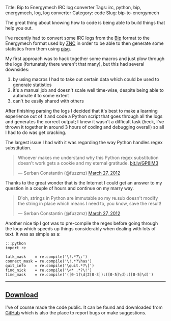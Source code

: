 Title: Bip to Energymech IRC log converter
Tags: irc, python, bip, energymech, log, log converter
Category: code
Slug: bip-to-energymech

The great thing about knowing how to code is being able to build things that help you out.

I've recently had to convert some IRC logs from the [Bip](http://bip.milkypond.org/) format to the Energymech format used by [ZNC](http://wiki.znc.in/) in order to be able to then generate some statistics from them using [pisg](http://pisg.sourceforge.net/).

My first approach was to hack together some macros and just plow through the logs (fortunately there weren't that many), but this had several downsides:

1. by using macros I had to take out certain data which could be used to generate statistics
2. it's a manual job and doesn't scale well time-wise, despite being able to automate it to some extent
3. can't be easily shared with others

After finishing parsing the logs I decided that it's best to make a learning experience out of it and code a Python script that goes through all the logs and generates the correct output; I knew it wasn't a difficult task (heck, I've thrown it together in around 3 hours of coding and debugging overall) so all I had to do was get cracking.

The largest issue I had with it was regarding the way Python handles regex substitution.

<blockquote class="twitter-tweet tw-align-center"><p>Whoever makes me understand why this Python regex substitution doesn't work gets a cookie and my eternal gratitude. <a href="http://t.co/fj8Nn6i4" title="http://bit.ly/GP8lM3">bit.ly/GP8lM3</a></p>&mdash; Serban Constantin (@fuzzmz) <a href="https://twitter.com/fuzzmz/status/184431795746516992" data-datetime="2012-03-27T00:09:01+00:00">March 27, 2012</a></blockquote>
<script src="//platform.twitter.com/widgets.js" charset="utf-8"></script>

Thanks to the great wonder that is the Internet I could get an answer to my question in a couple of hours and continue on my marry way.

<blockquote class="twitter-tweet tw-align-center"><p>D'oh, strings in Python are immutable so my re.sub doesn't modify the string in place which means I need to, you know, save the result!</p>&mdash; Serban Constantin (@fuzzmz) <a href="https://twitter.com/fuzzmz/status/184479937229627392" data-datetime="2012-03-27T03:20:19+00:00">March 27, 2012</a></blockquote>
<script src="//platform.twitter.com/widgets.js" charset="utf-8"></script>

Another nice tip I got was to pre-compile the regex before going through the loop which speeds up things considerably when dealing with lots of text. It was as simple as a:

    :::python
    import re

    talk_mask    = re.compile('\!.*?\:')
    connect_mask = re.compile('\!.*?\has')
    quit_info    = re.compile('\quit.*?\]')
    find_nick    = re.compile('\<* .*?\!')
    time_mask    = re.compile('([0-1]\d|2[0-3]):([0-5]\d):([0-5]\d)')

***

[Download](https://github.com/fuzzmz/bip-to-energymech)
-------------------------------------------------------

I've of course made the code public. It can be found and downloaded from [GitHub](https://github.com/fuzzmz/bip-to-energymech) which is also the place to report bugs or make suggestions.
